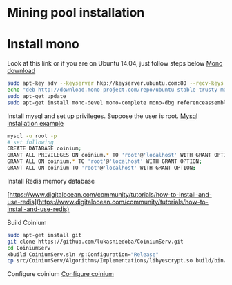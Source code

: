 Mining pool installation
====================

# Install mono

Look at this link or if you are on Ubuntu 14.04, just follow steps below
[Mono download](http://www.mono-project.com/download/stable/)

```bash
sudo apt-key adv --keyserver hkp://keyserver.ubuntu.com:80 --recv-keys 3FA7E0328081BFF6A14DA29AA6A19B38D3D831EF
echo "deb http://download.mono-project.com/repo/ubuntu stable-trusty main" | sudo tee /etc/apt/sources.list.d/mono-official-stable.list
sudo apt-get update
sudo apt-get install mono-devel mono-complete mono-dbg referenceassemblies-pcl mono-xsp4 ca-certificates-mono
```

Install mysql and set up privileges. Suppose the user is root.
[Mysql installation example](https://linode.com/docs/databases/mysql/how-to-install-mysql-on-debian-7/)

```bash
mysql -u root -p
# set following
CREATE DATABASE coinium;
GRANT ALL PRIVILEGES ON coinium.* TO 'root'@'localhost' WITH GRANT OPTION;
GRANT ALL ON coinium.* TO 'root'@'localhost' WITH GRANT OPTION;
GRANT ALL ON coinium TO 'root'@'localhost' WITH GRANT OPTION;
```

Install Redis memory database

[https://www.digitalocean.com/community/tutorials/how-to-install-and-use-redis](https://www.digitalocean.com/community/tutorials/how-to-install-and-use-redis)

Build Coinium

```bash
sudo apt-get install git
git clone https://github.com/lukasniedoba/CoiniumServ.git
cd CoiniumServ
xbuild CoiniumServ.sln /p:Configuration="Release"
cp src/CoiniumServ/Algorithms/Implementations/libyescrypt.so build/bin/Release
```
Configure coinium
[Configure coinium](https://github.com/bonesoul/CoiniumServ/wiki/Configuration)
